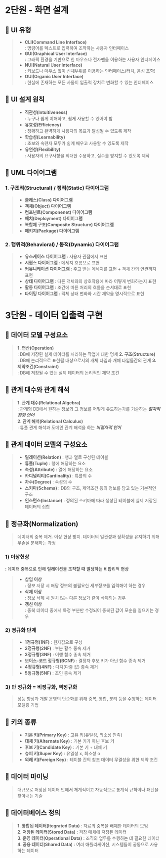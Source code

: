 # 2단원 - 화면 설계

## 📌 UI 유형

> - **CLI(Command Line Interface)**  
: 명령어를 텍스트로 입력하여 조작하는 사용자 인터페이스
> - **GUI(Graphical User Interface)**  
: 그래픽 환경을 기반으로 한 마우스나 전자펜을 이용하는 사용자 인터페이스
> - **NUI(Natural User Interface)**  
: 키보드나 마우스 없이 신체부위를 이용하는 인터페이스(터치, 음성 포함)
> - **OUI(Organic User Interface)**  
: 현실에 존재하는 모든 사물이 입출력 장치로 변화할 수 있는 인터페이스

## 📌 UI 설계 원칙

> - **직관성(Intuitiveness)**  
: 누구나 쉽게 이해하고, 쉽게 사용할 수 있어야 함
> - **유효성(Efficiency)**  
: 정확하고 완벽하게 사용자의 목표가 달성될 수 있도록 제작
> - **학습성(Learnability)**  
: 초보와 숙련자 모두가 쉽게 배우고 사용할 수 있도록 제작
> - **유연성(Flexibility)**  
: 사용자의 요구사항을 최대한 수용하고, 실수를 방지할 수 있도록 제작

## 📌 UML 다이어그램

### 1. 구조적(Structural) / 정적(Static) 다이어그램

> - **클래스(Class) 다이어그램**  
> - **객체(Object) 다이어그램**
> - **컴포넌트(Componenet) 다이어그램**
> - **배치(Deployment) 다이어그램**
> - **복합체 구조(Composite Structure) 다이어그램**
> - **패키지(Package) 다이어그램**

### 2. 행위적(Behavioral) / 동적(Dynamic) 다이어그램

> - **유스케이스 다이어그램**
: 사용자 관점에서 표현
> - **시퀀스 다이어그램**
: 메세지 흐름으로 표현
> - **커뮤니케이션 다이어그램**
: 주고 받는 메세지를 표현 + 객체 간의 연관까지 표현
> - **상태 다이어그램**
: 다른 객체와의 상호작용에 따라 어떻게 변화하는지 표현
> - **활동 다이어그램**
: 조건에 따른 처리의 흐름을 순서대로 표현
> - **타이밍 다이어그램**
: 객체 상태 변화와 시간 제약을 명시적으로 표현

# 3단원 - 데이터 입출력 구현

## 📌 데이터 모델 구성요소

> **1. 연산(Operation)**  
: DB에 저장된 실제 데이터를 처리하는 작업에 대한 명세
> **2. 구조(Structure)**  
: DB에 논리적으로 표현될 대상으로서의 개체 타입과 개체 타입들간의 관계
> **3. 제약조건(Constraint)**  
: DB에 저장될 수 있는 실제 데이터의 논리적인 제약 조건

## 📌 관계 대수와 관계 해석

> **1. 관계 대수(Relational Algebra)**  
: 관계형 DB에서 원하는 정보와 그 정보를 어떻게 유도하는가를 기술하는 ***절차적 정형 언어***  
> **2. 관계 해석(Relational Calculus)**  
: 튜플 관계 해석과 도메인 관계 해석을 하는 ***비절차적 언어***

## 📌 관계 데이터 모델의 구성요소

> - **릴레이션(Relation)**
: 행과 열로 구성된 테이블
> - **튜플(Tuple)**
: 행에 해당하는 요소
> - **속성(Attribute)**
: 열에 해당하는 요소
> - **카디널리티(Cardinality)**
: 튜플의 수
> - **차수(Degree)**
: 속성의 수
> - **스키마(Schema)**
: DB의 구조, 제약조건 등의 정보를 담고 있는 기본적인 구조
> - **인스턴스(Instance)**
: 정의된 스키마에 따라 생성된 테이블에 실제 저장된 데이터의 집합

## 📌 정규화(Normalization)
> 데이터의 중복 제거. 이상 현상 방지. 데이터의 일관성과 정확성을 유지하기 위해 무손실 분해하는 과정

### 1) 이상현상
: 데이터 중복으로 인해 릴레이션을 조작할 때 발생하는 비합리적 현상
> - **삽입 이상**  
: 정보 저장 시 해당 정보의 불필요한 세부정보를 입력해야 하는 경우
> - **삭제 이상**  
: 정보 삭제 시 원치 않는 다른 정보가 같이 삭제되는 경우
> - **갱신 이상**  
: 중복 데이터 중에서 특정 부분만 수정되어 중복된 값이 모순을 일으키는 경우

### 2) 졍규화 단계
> - **1정규형(1NF)**
: 원자값으로 구성
> - **2정규형(2NF)**
: 부분 홤수 종속 제거
> - **3정규형(3NF)**
: 이행 함수 종속 제거
> - **보이스-코드 정규형(BCNF)**
: 결정자 후보 키가 아닌 함수 종속 제거
> - **4정규형(4NF)**
: 다치(다중 값) 종속 제거
> - **5정규형(5NF)**
: 조인 종속 제거

### 3) 반 정규화 = 비정규화, 역정규화
> 성능 향상과 개발 운영의 단순화를 위해 중복, 통합, 분리 등을 수행하는 데이터 모델링 기법

## 📌 키의 종류
> - **기본 키(Primary Key)**
: 고유 키(유일성, 최소성 만족)
> - **대체 키(Alternate Key)**
: 기본 키가 아닌 후보 키
> - **후보 키(Candidate Key)**
: 기본 키 + 대체 키
> - **슈퍼 키(Super Key)**
: 유일성 x, 최소성 o
> - **외래 키(Foreign Key)**
: 테이블 간의 참조 데이터 무결성을 위한 제약 조건  

## 📌 데이터 마이닝
> 대규모로 저장된 데이터 안에서 체계적이고 자동적으로 통계적 규칙이나 패턴을 찾아내는 기술

## 📌 데이터베이스 정의

> **1. 통합된 데이터(Itegrated Data)**
: 자료의 중복을 배제한 데이터의 모임  
> **2. 저장된 데이터(Stored Data)**
: 저장 매체에 저장된 데이터  
> **3. 운영 데이터(Operational Data)**
: 조직의 업무를 수행하는 데 필요한 데이터  
> **4. 공용 데이터(Shared Data)**
: 여러 애플리케이션, 시스템들이 공동으로 사용하는 데이터